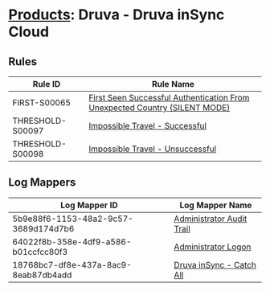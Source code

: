 # [Products](README.md): Druva - Druva inSync Cloud

## Rules

|Rule ID|Rule Name|
|----|----|
|FIRST-S00065|[First Seen Successful Authentication From Unexpected Country (SILENT MODE)](../rules/FIRST-S00065.md)|
|THRESHOLD-S00097|[Impossible Travel - Successful](../rules/THRESHOLD-S00097.md)|
|THRESHOLD-S00098|[Impossible Travel - Unsuccessful](../rules/THRESHOLD-S00098.md)|


## Log Mappers

|Log Mapper ID|Log Mapper Name|
|----|----|
|5b9e88f6-1153-48a2-9c57-3689d174d7b6|[Administrator Audit Trail](../mappings/5b9e88f6-1153-48a2-9c57-3689d174d7b6.md)|
|64022f8b-358e-4df9-a586-b01ccfcc80f3|[Administrator Logon](../mappings/64022f8b-358e-4df9-a586-b01ccfcc80f3.md)|
|18768bc7-df8e-437a-8ac9-8eab87db4add|[Druva inSync - Catch All](../mappings/18768bc7-df8e-437a-8ac9-8eab87db4add.md)|


